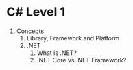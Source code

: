 # C# Level 1

1. Concepts
    1. Library, Framework and Platform
    2. .NET
        1. What is .NET?
        2. .NET Core vs .NET Framework?